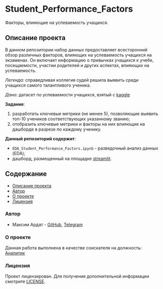 # Student_Performance_Factors
Факторы, влияющие на успеваемость учащихся.

## Описание проекта
В данном репозитории набор данных предоставляет всесторонний обзор различных факторов, влияющих на успеваемость учащихся на экзаменах. Он включает информацию о привычках учащихся к учебе, посещаемости, участии родителей и других аспектах, влияющих на успеваемость.

*Легенда*: справедливая коллегия судей решила выявить среди учащихся самого талантливого ученика.

*Дано*: датасет по успеваемости учащихся, взятый с [kaggle](https://www.kaggle.com/datasets/lainguyn123/student-performance-factors/data)

**Задание**:
  1. разработать ключевые метрики (не менее 5), позволяющие выявить топ-10 учеников соответствующих указанному званию;
  2. отобразить ключевые метрики и факторы на них влияющие на дашборде в разрезе по каждому ученику.

**Данный репозиторий содержит**:
- `EDA_Student_Performance_Factors.ipynb` - разведочный анализ данных (EDA);
- дашборд, размещенный на площадке [streamlit]().

## Содержание
- [Описание проекта](#описание-проекта)
- [Автор](#автор)
- [О проекте](#о-проекте)
- [Лицензия](#лицензия)

### Автор
- Максим Ардат - [GitHub](https://github.com/m-ardat), [Telegram](https://t.me/m_ardat)

### О проекте
Данная работа выполнена в качестве соискателя на должность: [Аналитик](https://hh.ru/vacancy/106376869?hhtmFrom=chat)

### Лицензия
Проект лицензирован. Для получения дополнительной информации смотрите [LICENSE](/LICENSE).
